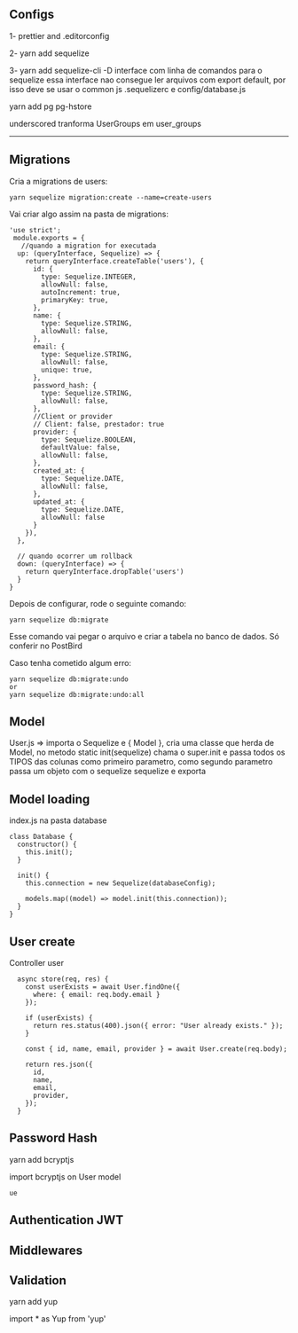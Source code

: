 ## Configs

1-
prettier and
.editorconfig

 2- yarn add sequelize

 3- yarn add sequelize-cli -D
 interface com linha de comandos para o sequelize
 essa interface nao consegue ler arquivos com export default, por isso deve se usar o common js
 .sequelizerc
 e config/database.js

 yarn add pg pg-hstore

underscored tranforma UserGroups em user_groups

--------------------------------------------

## Migrations

Cria a migrations de users:
```
yarn sequelize migration:create --name=create-users
```

Vai criar algo assim na pasta de migrations:
```
'use strict';
 module.exports = {
   //quando a migration for executada
  up: (queryInterface, Sequelize) => {
    return queryInterface.createTable('users'), {
      id: {
        type: Sequelize.INTEGER,
        allowNull: false,
        autoIncrement: true,
        primaryKey: true,
      },
      name: {
        type: Sequelize.STRING,
        allowNull: false,
      },
      email: {
        type: Sequelize.STRING,
        allowNull: false,
        unique: true,
      },
      password_hash: {
        type: Sequelize.STRING,
        allowNull: false,
      },
      //Client or provider
      // Client: false, prestador: true
      provider: {
        type: Sequelize.BOOLEAN,
        defaultValue: false,
        allowNull: false,
      },
      created_at: {
        type: Sequelize.DATE,
        allowNull: false,
      },
      updated_at: {
        type: Sequelize.DATE,
        allowNull: false
      }
    }),
  },

  // quando ocorrer um rollback
  down: (queryInterface) => {
    return queryInterface.dropTable('users')
  }
}
```

<p>Depois de configurar, rode o seguinte comando:</p>

```
yarn sequelize db:migrate
```
<p>Esse comando vai pegar o arquivo e criar a tabela no banco de dados. Só conferir no PostBird</p>

<p>Caso tenha cometido algum erro:</p>

```
yarn sequelize db:migrate:undo
or
yarn sequelize db:migrate:undo:all
```

## Model

<p>User.js => importa o Sequelize e { Model }, cria uma classe que herda de Model, no metodo static init(sequelize) chama o super.init e passa todos os TIPOS das colunas como primeiro parametro, como segundo parametro passa um objeto com o sequelize sequelize e exporta</p>

## Model loading

<p>index.js na pasta database</p>

```
class Database {
  constructor() {
    this.init();
  }

  init() {
    this.connection = new Sequelize(databaseConfig);

    models.map((model) => model.init(this.connection));
  }
}
```

## User create
<p>Controller user </p>

```
  async store(req, res) {
    const userExists = await User.findOne({
      where: { email: req.body.email }
    });

    if (userExists) {
      return res.status(400).json({ error: "User already exists." });
    }

    const { id, name, email, provider } = await User.create(req.body);

    return res.json({
      id,
      name,
      email,
      provider,
    });
  }
```

## Password Hash

<p>yarn add bcryptjs</p>
<p>import bcryptjs on User model</p>


```
ue
```

## Authentication JWT

## Middlewares


## Validation

<p>yarn add yup

import * as Yup from 'yup'</p>
